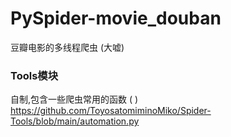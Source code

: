 # PySpider-movie_douban
豆瓣电影的多线程爬虫 (大嘘)


### Tools模块
自制,包含一些爬虫常用的函数 ( )
https://github.com/ToyosatomiminoMiko/Spider-Tools/blob/main/automation.py
